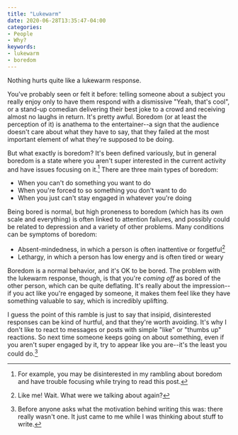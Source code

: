```yaml
---
title: "Lukewarm"
date: 2020-06-28T13:35:47-04:00
categories:
- People
- Why?
keywords:
- lukewarm
- boredom
---
```

Nothing hurts quite like a lukewarm response.

You\'ve probably seen or felt it before: telling someone about a subject you really enjoy only to have them respond with a dismissive \"Yeah, that\'s cool\", or a stand-up comedian delivering their best joke to a crowd and receiving almost no laughs in return. It\'s pretty awful. Boredom (or at least the perception of it) is anathema to the entertainer--a sign that the audience doesn\'t care about what they have to say, that they failed at the most important element of what they\'re supposed to be doing.

But what exactly is boredom? It\'s been defined variously, but in general boredom is a state where you aren\'t super interested in the current activity and have issues focusing on it.[^1] There are three main types of boredom:

[^1]: For example, you may be disinterested in my rambling about boredom and have trouble focusing while trying to read this post.

* When you can\'t do something you want to do
* When you\'re forced to so something you don\'t want to do
* When you just can\'t stay engaged in whatever you\'re doing

Being bored is normal, but high proneness to boredom (which has its own scale and everything) is often linked to attention failures, and possibly could be related to depression and a variety of other problems. Many conditions can be symptoms of boredom:

* Absent-mindedness, in which a person is often inattentive or forgetful[^2]
* Lethargy, in which a person has low energy and is often tired or weary

[^2]: Like me! Wait. What were we talking about again?

Boredom is a normal behavior, and it\'s OK to be bored. The problem with the lukewarm response, though, is that you\'re *coming off* as bored of the other person, which can be quite deflating. It\'s really about the impression--if you act like you\'re engaged by someone, it makes them feel like they have something valuable to say, which is incredibly uplifting.

I guess the point of this ramble is just to say that insipid, disinterested responses can be kind of hurtful, and that they\'re worth avoiding. It\'s why I don\'t like to react to messages or posts with simple \"like\" or \"thumbs up\" reactions. So next time someone keeps going on about something, even if you aren\'t super engaged by it, try to appear like you are--it\'s the least you could do.[^3]

[^3]: Before anyone asks what the motivation behind writing this was: there really wasn\'t one. It just came to me while I was thinking about stuff to write.
